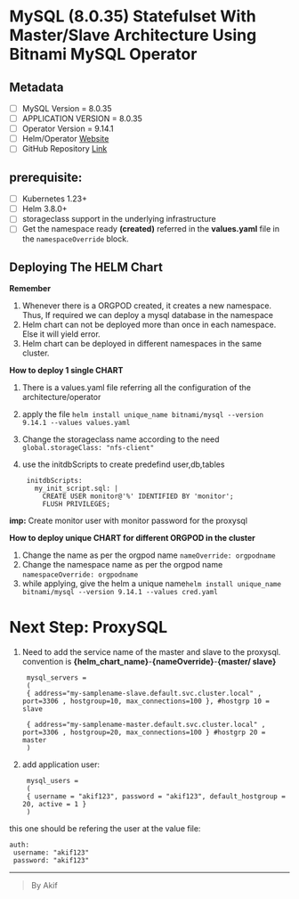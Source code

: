 # MySQL (8.0.35) Statefulset With Master/Slave Architecture Using Bitnami MySQL Operator 
## Metadata
 - [ ]  MySQL Version = 8.0.35
 - [ ]  APPLICATION VERSION = 8.0.35
 - [ ]   Operator Version = 9.14.1
 - [ ] Helm/Operator  [Website](https://artifacthub.io/packages/helm/bitnami/mysql)
 - [ ] GitHub Repository [Link](https://github.com/bitnami/charts/tree/main/bitnami/mysql)

## prerequisite:

- [ ]  Kubernetes 1.23+
- [ ] Helm 3.8.0+
- [ ] storageclass support in the underlying infrastructure
- [ ] Get the namespace ready **(created)** referred in the  **values.yaml** file in the `namespaceOverride` block.

## Deploying The HELM Chart
**Remember**
 1. Whenever there is a ORGPOD created, it creates a new namespace. Thus, If required we can deploy a mysql database in the namespace
 2. Helm chart can not be deployed  more than once in each namespace. Else it will yield error.
 3. Helm chart can be deployed in different namespaces in the same cluster.

**How to deploy 1 single CHART**

 1. There is a values.yaml file referring all the configuration of the architecture/operator
 2. apply the file  `helm install unique_name bitnami/mysql --version 9.14.1 --values values.yaml`
 3. Change the storageclass name according to the need
``global.storageClass: "nfs-client"``
4. use the initdbScripts to create predefind user,db,tables

	    initdbScripts:
    	  my_init_script.sql: |
    	    CREATE USER monitor@'%' IDENTIFIED BY 'monitor';
		    FLUSH PRIVILEGES;

**imp:** Create monitor user with monitor password for the proxysql

**How to deploy unique CHART for different ORGPOD in the cluster**
1. Change the name as per the orgpod name `nameOverride: orgpodname`
2. Change the namespace name as per the orgpod name `namespaceOverride: orgpodname`
3. while applying, give the helm a unique name`helm install unique_name bitnami/mysql --version 9.14.1 --values cred.yaml`

# Next Step: ProxySQL
1. Need to add the service name of the master and slave to the proxysql.
convention is **{helm_chart_name}**-**{nameOverride}**-**{master/ slave}**

	    mysql_servers =
	    (
	    { address="my-samplename-slave.default.svc.cluster.local" , port=3306 , hostgroup=10, max_connections=100 }, #hostgrp 10 = slave
	    
	    { address="my-samplename-master.default.svc.cluster.local" , port=3306 , hostgroup=20, max_connections=100 } #hostgrp 20 = master
	    )
2. add application user:

		mysql_users =
		(
		{ username = "akif123", password = "akif123", default_hostgroup = 20, active = 1 }
		)
this one should be refering the user at the value file:

	auth:
	 username: "akif123"
	 password: "akif123"


<hr>

> By Akif